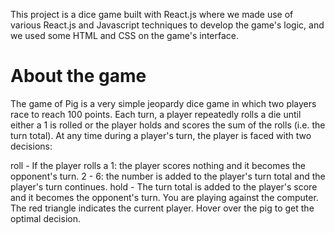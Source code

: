 
This project is a dice game built with React.js where we made use of various React.js and Javascript techniques to develop the game's logic,
and we used some HTML and CSS on the game's interface.

# About the game

The game of Pig is a very simple jeopardy dice game in which two players race to reach 100 points. Each turn, a player repeatedly rolls a die until either a 1 is rolled or the player holds and scores the sum of the rolls (i.e. the turn total). At any time during a player's turn, the player is faced with two decisions:

roll - If the player rolls a
1: the player scores nothing and it becomes the opponent's turn.
2 - 6: the number is added to the player's turn total and the player's turn continues.
hold - The turn total is added to the player's score and it becomes the opponent's turn.
You are playing against the computer. The red triangle indicates the current player. Hover over the pig to get the optimal decision.


